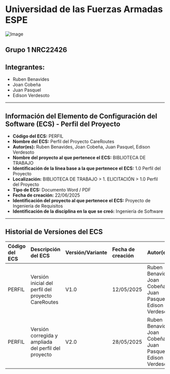 # Universidad de las Fuerzas Armadas ESPE
![Image](https://github.com/user-attachments/assets/6eea1ab2-5539-4c62-911d-75f0a347322e)

## Grupo 1 NRC22426

## Integrantes:
- Ruben Benavides
- Joan Cobeña
- Juan Pasquel
- Edison Verdesoto

---

## Información del Elemento de Configuración del Software (ECS) - Perfil del Proyecto

* **Código del ECS:** PERFIL
* **Nombre del ECS:** Perfil del Proyecto CareRoutes
* **Autor(es):** Ruben Benavides, Joan Cobeña, Juan Pasquel, Edison Verdesoto
* **Nombre del proyecto al que pertenece el ECS:** BIBLIOTECA DE TRABAJO
* **Identificación de la línea base a la que pertenece el ECS:** 1.0 Perfil del Proyecto
* **Localización:** BIBLIOTECA DE TRABAJO > 1. ELICITACIÓN > 1.0 Perfil del Proyecto
* **Tipo de ECS:** Documento Word / PDF
* **Fecha de creación:** 22/06/2025
* **Identificación del proyecto al que pertenece el ECS:** Proyecto de Ingeniería de Requisitos
* **Identificación de la disciplina en la que se creó:** Ingeniería de Software

---

## Historial de Versiones del ECS

| Código del ECS | Descripción del ECS | Versión/Variante | Fecha de creación | Autor(es) | Localización | Observaciones |
| :--- | :--- | :--- | :--- | :--- | :--- | :--- |
| PERFIL | Versión inicial del perfil del proyecto CareRoutes | V1.0 | 12/05/2025 | Ruben Benavides, Joan Cobeña, Juan Pasquel, Edison Verdesoto | 22426_G1_ADS\BIBLIOTECA DE TRABAJO\1. ELICITACIÓN\1.0 Perfil del Proyecto\Perfil-Proyecto_G1_V1.docx/pdf | Contiene antecedentes, objetivos, actores involucrados y alcance preliminar del sistema. |
| PERFIL | Versión corregida y ampliada del perfil del proyecto | V2.0 | 28/05/2025 | Ruben Benavides, Joan Cobeña, Juan Pasquel, Edison Verdesoto | 22426_G1_ADS\BIBLIOTECA DE TRABAJO\1. ELICITACIÓN\1.0 Perfil del Proyecto\Perfil-Proyecto_G1_V2.docx/pdf | Se refinan los objetivos específicos, se mejora redacción técnica y se ajusta el alcance. |
